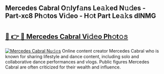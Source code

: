 ## Mercedes Cabral O𝚗lyf𝚊ns Le𝚊𝚔ed N𝚞𝚍es - Part-xc8 Ph𝚘tos Vi𝚍eo - H𝚘t Part Le𝚊𝚔s dINMG

# <h2><a href="http://hf3i4jn.feru.top/?c=Mercedes+Cabral">🔗 👉 🔴 Mercedes Cabral Vi𝚍𝚎o Ph𝚘t𝚘𝚜</a></h2>

[![Mercedes Cabral Nu𝚍𝚎s](https://i.imgur.com/0TWrTi3.gif)](http://hf3i4jn.feru.top/?c=Mercedes+Cabral)
Online content creator Mercedes Cabral who is known for sharing lifestyle and dance content, including solo and collaborative dance performances and vlogs. Public figures Mercedes Cabral are often criticized for their wealth and influence. 
